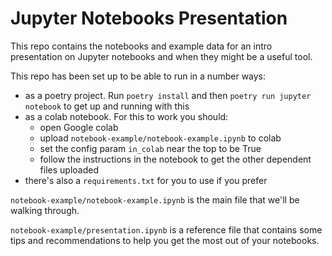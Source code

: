# Jupyter Notebooks Presentation

This repo contains the notebooks and example data for an intro presentation on Jupyter notebooks and when they might be a useful tool.

This repo has been set up to be able to run in a number ways:
- as a poetry project. Run `poetry install` and then `poetry run jupyter notebook` to get up and running with this
- as a colab notebook. For this to work you should:
	- open Google colab
	- upload `notebook-example/notebook-example.ipynb` to colab
	- set the config param `in_colab` near the top to be True
	- follow the instructions in the notebook to get the other dependent files uploaded
- there's also a `requirements.txt` for you to use if you prefer

`notebook-example/notebook-example.ipynb` is the main file that we'll be walking through.

`notebook-example/presentation.ipynb` is a reference file that contains some tips and recommendations to help you get the most out of your notebooks.

